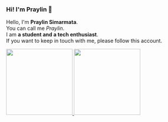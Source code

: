 ### Hi! I'm Praylin 👋

Hello, I'm **Praylin Simarmata**.\
You can call me _Praylin_.\
I am **a student and a tech enthusiast**.\
If you want to keep in touch with me, please follow this account.

<p align="left">
<a href="https://github.com/praylinsimarmata">
  <img height="180em" src="https://github-readme-stats-eight-theta.vercel.app/api?username=praylinsimarmata&show_icons=true&theme=algolia&include_all_commits=true&count_private=true"/>
  <img height="180em" src="https://github-readme-stats-eight-theta.vercel.app/api/top-langs/?username=praylinsimarmata&layout=compact&langs_count=8&theme=algolia"/>
</a>
</p>
